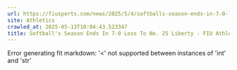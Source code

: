```yaml
---
url: https://fiusports.com/news/2025/5/4/softballs-season-ends-in-7-0-loss-to-no-25-liberty.aspx
site: Athletics
crawled_at: 2025-05-13T10:04:43.523347
title: Softball's Season Ends In 7-0 Loss To No. 25 Liberty - FIU Athletics
---
```


Error generating fit markdown: '<' not supported between instances of 'int' and 'str'